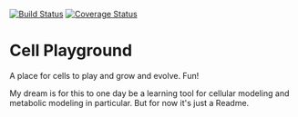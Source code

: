 [![Build Status](https://travis-ci.org/briehl/cell-playground.svg?branch=master)](https://travis-ci.org/briehl/cell-playground) [![Coverage Status](https://coveralls.io/repos/briehl/cell-playground/badge.svg)](https://coveralls.io/r/briehl/cell-playground)

Cell Playground
===============
A place for cells to play and grow and evolve. Fun!

My dream is for this to one day be a learning tool for cellular modeling and metabolic modeling in particular. But for now it's just a Readme.

